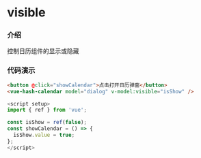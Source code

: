 # visible

### 介绍

控制日历组件的显示或隐藏

### 代码演示

```html
<button @click="showCalendar">点击打开日历弹窗</button>
<vue-hash-calendar model="dialog" v-model:visible="isShow" />
```

```js
<script setup>
import { ref } from 'vue';

const isShow = ref(false);
const showCalendar = () => {
  isShow.value = true;
};
</script>
```
